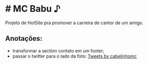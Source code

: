 # # MC Babu ♪
Projeto de HotSite pra promover a carreira de cantor de um amigo.


##  Anotações:

- transformar a section contato em um footer;
- passar o twitter para o lado da foto:
<a class="twitter-timeline" data-lang="pt" data-width="250" data-height="400" href="https://twitter.com/cabelinhomc?ref_src=twsrc%5Etfw">Tweets by cabelinhomc</a> <script async src="https://platform.twitter.com/widgets.js" charset="utf-8"></script>
